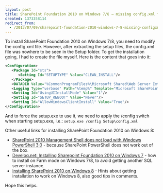 ```yaml
---
layout: post
title: SharePoint Foundation 2010 on Windows 7/8 – missing config.xml file
created: 1373358114
redirect_from:
  - /2013/07/09/sharepoint-foundation-2010-windows-7-8-missing-configxml-file
---
```

To install SharePoint Foundation 2010 on Windows 7/8, you need to modify the config.xml file. However, after extracting the setup files, the config.xml file was nowhere to be seen in the Setup folder. To get the installation going, I had to create the file myself. Here is the content that goes into it:

<!--break-->

~~~XML
<Configuration>
   <Package Id="sts">
      <Setting Id="SETUPTYPE" Value="CLEAN_INSTALL"/>
   </Package>
   <DATADIR Value="%CommonProgramFiles%\Microsoft Shared\Web Server Extensions\14\Data"/>
   <Logging Type="verbose" Path="%temp%" Template="Microsoft SharePoint Foundation 2010 Setup *.log"/>
   <Setting Id="UsingUIInstallMode" Value="1"/>
   <Setting Id="SETUP_REBOOT" Value="Never"/>
   <Setting Id="AllowWindowsClientInstall" Value="True"/>
</Configuration>
~~~
And to force the setup.exe to use it, we need to apply the /config switch when starting setup.exe, i.e.: `setup.exe /config Setup\config.xml`

Other useful links for installing SharePoint Foundation 2010 on Windows 8:

- [SharePoint 2010 Management Shell does not load with Windows PowerShell 3.0](http://support.microsoft.com/kb/2796733) - because SharePoint PowerShell does not work out of the box.
- [Develoq.net: Installing Sharepoint Foundation 2010 on Windows 7](http://develoq.net/2010/installing-sharepoint-foundation-2010-on-windows-7/) - how to install on Farm mode on Windows 7/8, to avoid getting another SQL server instance.
- [Installing SharePoint 2010 on Windows 8](http://johnlivingstontech.blogspot.dk/2011/09/installing-sharepoint-2010-on-windows-8.html) - Hints about getting installation to work on Windows 8, also good tips in comments.

Hope this helps.
